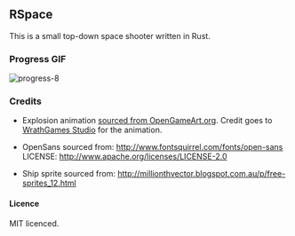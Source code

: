 ## RSpace

This is a small top-down space shooter written in Rust.

### Progress GIF

![progress-8](https://cloud.githubusercontent.com/assets/2499070/13918087/147b0dc8-efb9-11e5-9271-49ae3f1c40ec.gif)

### Credits

* Explosion animation [sourced from OpenGameArt.org](http://opengameart.org/content/wgstudio-explosion-animation). Credit goes to [WrathGames Studio](http://wrathgames.com/blog) for the animation.

* OpenSans sourced from: http://www.fontsquirrel.com/fonts/open-sans LICENSE: http://www.apache.org/licenses/LICENSE-2.0

* Ship sprite sourced from: http://millionthvector.blogspot.com.au/p/free-sprites_12.html

#### Licence

MIT licenced.
